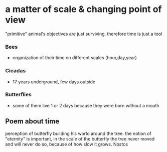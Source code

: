# a matter of scale & changing point of view

"primitive" animal's objectives are just surviving. therefore time is just a tool 

### Bees
- organization of their time on different scales (hour,day,year)

### Cicadas
- 17 years underground, few days outside

### Butterflies
- some of them live 1 or 2 days because they were born without a mouth



## Poem about time
perception of butterfly building his world around the tree. the notion of "eternity" is important, in the scale of the butterfly the tree never moved and will never do so, because of how slow it grows. Nostos




